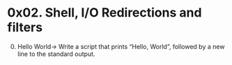 # 0x02. Shell, I/O Redirections and filters
0. Hello World-> Write a script that prints “Hello, World”, followed by a new line to the standard output.
